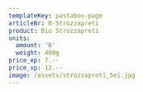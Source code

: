 ```yaml
---
templateKey: pastabox-page
articleNr: B-Strozzapreti
product: Bio Strozzapreti
units:
  amount: '6'
  weight: 400g
price_ep: 7.--
price_vp: 12.--
image: /assets/strozzapreti_5ei.jpg
---
```


